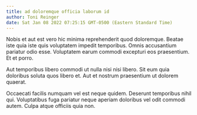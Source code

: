 ```yaml
---
title: ad doloremque officia laborum id
author: Toni Reinger
date: Sat Jan 08 2022 07:25:15 GMT-0500 (Eastern Standard Time)
---
```

Nobis et aut est vero hic minima reprehenderit quod doloremque. Beatae iste quia iste quis voluptatem impedit temporibus. Omnis accusantium pariatur odio esse. Voluptatem earum commodi excepturi eos praesentium. Et et porro.

 Aut temporibus libero commodi ut nulla nisi nisi libero. Sit eum quia doloribus soluta quos libero et. Aut et nostrum praesentium ut dolorem quaerat.

 Occaecati facilis numquam vel est neque quidem. Deserunt temporibus nihil qui. Voluptatibus fuga pariatur neque aperiam doloribus vel odit commodi autem. Culpa atque officiis quia non.